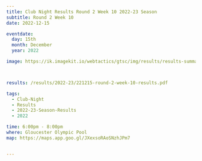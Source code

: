 ```yaml
---
title: Club Night Results Round 2 Week 10 2022-23 Season
subtitle: Round 2 Week 10
date: 2022-12-15

eventdate:
  day: 15th
  month: December
  year: 2022

image: https://ik.imagekit.io/webtactics/gtsc/img/results/results-summary-10.jpg



results: /results/2022-23/221215-round-2-week-10-results.pdf

tags:
  - Club-Night
  - Results
  - 2022-23-Season-Results
  - 2022

time: 6:00pm - 8:00pm
where: Gloucester Olympic Pool
map: https://maps.app.goo.gl/JXexsoRAoSNzhJPm7


---
```





